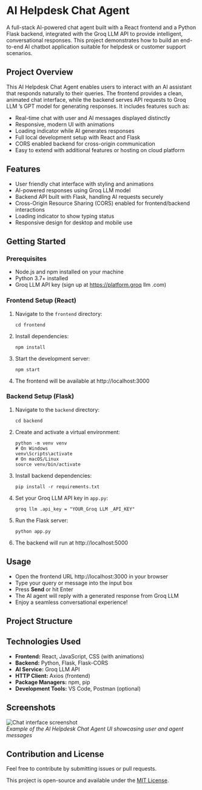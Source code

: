 # AI Helpdesk Chat Agent
A full-stack AI-powered chat agent built with a React frontend and a Python Flask backend, integrated with the Groq LLM  API to provide intelligent,
conversational responses. This project demonstrates how to build an end-to-end AI chatbot application suitable for helpdesk or customer support scenarios.
## Project Overview
This AI Helpdesk Chat Agent enables users to interact with an AI assistant that responds naturally to their queries. 
The frontend provides a clean, animated chat interface, while the backend serves API requests to Groq LLM ’s GPT model for generating responses. It includes features such as:
- Real-time chat with user and AI messages displayed distinctly
- Responsive, modern UI with animations
- Loading indicator while AI generates responses
- Full local development setup with React and Flask
- CORS enabled backend for cross-origin communication
- Easy to extend with additional features or hosting on cloud platform
## Features
- User friendly chat interface with styling and animations
- AI-powered responses using Groq LLM model
- Backend API built with Flask, handling AI requests securely
- Cross-Origin Resource Sharing (CORS) enabled for frontend/backend interactions
- Loading indicator to show typing status
- Responsive design for desktop and mobile use
## Getting Started
### Prerequisites
- Node.js and npm installed on your machine
- Python 3.7+ installed
- Groq LLM  API key (sign up at https://platform.groq llm .com)
### Frontend Setup (React)
1. Navigate to the `frontend` directory:
    ```
    cd frontend
    ```
2. Install dependencies:
    ```
    npm install
    ```
3. Start the development server:
    ```
    npm start
    ```
4. The frontend will be available at http://localhost:3000

### Backend Setup (Flask)

1. Navigate to the `backend` directory:
    ```
    cd backend
    ```
2. Create and activate a virtual environment:
    ```
    python -m venv venv
    # On Windows
    venv\Scripts\activate
    # On macOS/Linux
    source venv/bin/activate
    ```
3. Install backend dependencies:
    ```
    pip install -r requirements.txt
    ```
4. Set your Groq LLM  API key in `app.py`:
    ```
    groq llm .api_key = "YOUR_Groq LLM _API_KEY"
    ```
5. Run the Flask server:
    ```
    python app.py
    ```
6. The backend will run at http://localhost:5000
## Usage
- Open the frontend URL http://localhost:3000 in your browser
- Type your query or message into the input box
- Press **Send** or hit Enter
- The AI agent will reply with a generated response from Groq LLM 
- Enjoy a seamless conversational experience!
## Project Structure

## Technologies Used

- **Frontend:** React, JavaScript, CSS (with animations)
- **Backend:** Python, Flask, Flask-CORS
- **AI Service:** Groq LLM  API
- **HTTP Client:** Axios (frontend)
- **Package Managers:** npm, pip
- **Development Tools:** VS Code, Postman (optional)

## Screenshots
![Chat interface screenshot](images/chat-interface.png)  
*Example of the AI Helpdesk Chat Agent UI showcasing user and agent messages*

## Contribution and License

Feel free to contribute by submitting issues or pull requests.

This project is open-source and available under the [MIT License](LICENSE).
 




